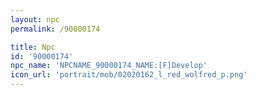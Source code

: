 ```yaml
---
layout: npc
permalink: /90000174

title: Npc
id: '90000174'
npc_name: 'NPCNAME_90000174_NAME:[F]Develop'
icon_url: 'portrait/mob/02020162_l_red_wolfred_p.png'
---
```

